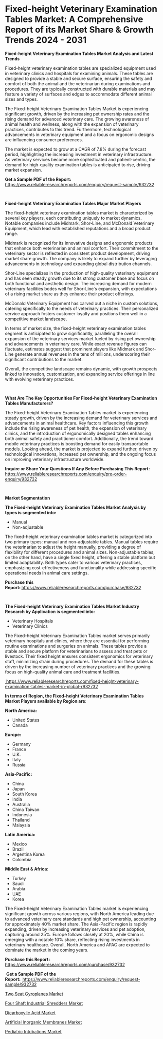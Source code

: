 <p><h1>Fixed-height Veterinary Examination Tables Market: A Comprehensive Report of its Market Share & Growth Trends 2024 - 2031</h1></p><p><strong>Fixed-height Veterinary Examination Tables Market Analysis and Latest Trends</strong></p>
<p><p>Fixed-height veterinary examination tables are specialized equipment used in veterinary clinics and hospitals for examining animals. These tables are designed to provide a stable and secure surface, ensuring the safety and comfort of both the animal and the veterinarian during examinations and procedures. They are typically constructed with durable materials and may feature a variety of surfaces and edges to accommodate different animal sizes and types.</p><p>The Fixed-height Veterinary Examination Tables Market is experiencing significant growth, driven by the increasing pet ownership rates and the rising demand for advanced veterinary care. The growing awareness of animal health and wellness, along with the expansion of veterinary practices, contributes to this trend. Furthermore, technological advancements in veterinary equipment and a focus on ergonomic designs are influencing consumer preferences.</p><p>The market is expected to grow at a CAGR of 7.8% during the forecast period, highlighting the increasing investment in veterinary infrastructure. As veterinary services become more sophisticated and patient-centric, the demand for high-quality examination tables is anticipated to rise, driving market expansion.</p></p>
<p><strong>Get a Sample PDF of the Report:&nbsp;</strong> <a href="https://www.reliableresearchreports.com/enquiry/request-sample/932732?utm_campaign=40&utm_medium=2&utm_source=Github&utm_content=ia&utm_term=03122024&utm_id=fixed-height-veterinary-examination-tables">https://www.reliableresearchreports.com/enquiry/request-sample/932732</a></p>
<p>&nbsp;</p>
<p><strong>Fixed-height Veterinary Examination Tables Major Market Players</strong></p>
<p><p>The fixed-height veterinary examination tables market is characterized by several key players, each contributing uniquely to market dynamics. Notable companies include Midmark, Shor-Line, and McDonald Veterinary Equipment, which lead with established reputations and a broad product range. </p><p>Midmark is recognized for its innovative designs and ergonomic products that enhance both veterinarian and animal comfort. Their commitment to the veterinary sector is reflected in consistent product development, driving market share growth. The company is likely to expand further by leveraging advancements in technology and expanding global distribution channels.</p><p>Shor-Line specializes in the production of high-quality veterinary equipment and has seen steady growth due to its strong customer base and focus on both functional and aesthetic design. The increasing demand for modern veterinary facilities bodes well for Shor-Line's expansion, with expectations of a rising market share as they enhance their product offerings.</p><p>McDonald Veterinary Equipment has carved out a niche in custom solutions, catering specifically to the needs of veterinary practices. Their personalized service approach fosters customer loyalty and positions them well in a competitive market landscape.</p><p>In terms of market size, the fixed-height veterinary examination tables segment is anticipated to grow significantly, paralleling the overall expansion of the veterinary services market fueled by rising pet ownership and advancements in veterinary care. While exact revenue figures can fluctuate, estimates suggest that prominent players like Midmark and Shor-Line generate annual revenues in the tens of millions, underscoring their significant contributions to the market. </p><p>Overall, the competitive landscape remains dynamic, with growth prospects linked to innovation, customization, and expanding service offerings in line with evolving veterinary practices.</p></p>
<p>&nbsp;</p>
<p><strong>What Are The Key Opportunities For Fixed-height Veterinary Examination Tables Manufacturers?</strong></p>
<p><p>The Fixed-height Veterinary Examination Tables market is experiencing steady growth, driven by the increasing demand for veterinary services and advancements in animal healthcare. Key factors influencing this growth include the rising awareness of pet health, the expansion of veterinary clinics, and the introduction of ergonomically designed tables enhancing both animal safety and practitioner comfort. Additionally, the trend toward mobile veterinary practices is boosting demand for easily transportable models. Looking ahead, the market is projected to expand further, driven by technological innovations, increased pet ownership, and the ongoing focus on improving veterinary infrastructure worldwide.</p></p>
<p><strong>Inquire or Share Your Questions If Any Before Purchasing This Report:</strong> <a href="https://www.reliableresearchreports.com/enquiry/pre-order-enquiry/932732?utm_campaign=40&utm_medium=2&utm_source=Github&utm_content=ia&utm_term=03122024&utm_id=fixed-height-veterinary-examination-tables">https://www.reliableresearchreports.com/enquiry/pre-order-enquiry/932732</a></p>
<p>&nbsp;</p>
<p><strong>Market Segmentation</strong></p>
<p><strong>The Fixed-height Veterinary Examination Tables Market Analysis by types is segmented into:</strong></p>
<p><ul><li>Manual</li><li>Non-adjustable</li></ul></p>
<p><p>The fixed-height veterinary examination tables market is categorized into two primary types: manual and non-adjustable tables. Manual tables require the veterinarian to adjust the height manually, providing a degree of flexibility for different procedures and animal sizes. Non-adjustable tables, on the other hand, have a single fixed height, offering a stable platform but limited adaptability. Both types cater to various veterinary practices, emphasizing cost-effectiveness and functionality while addressing specific operational needs in animal care settings.</p></p>
<p><strong>Purchase this Report:&nbsp;</strong><a href="https://www.reliableresearchreports.com/purchase/932732?utm_campaign=40&utm_medium=2&utm_source=Github&utm_content=ia&utm_term=03122024&utm_id=fixed-height-veterinary-examination-tables">https://www.reliableresearchreports.com/purchase/932732</a></p>
<p>&nbsp;</p>
<p><strong>The Fixed-height Veterinary Examination Tables Market Industry Research by Application is segmented into:</strong></p>
<p><ul><li>Veterinary Hospitals</li><li>Veterinary Clinics</li></ul></p>
<p><p>The Fixed-height Veterinary Examination Tables market serves primarily veterinary hospitals and clinics, where they are essential for performing routine examinations and surgeries on animals. These tables provide a stable and secure platform for veterinarians to assess and treat pets or livestock. Their fixed height ensures consistent ergonomics for veterinary staff, minimizing strain during procedures. The demand for these tables is driven by the increasing number of veterinary practices and the growing focus on high-quality animal care and treatment facilities.</p></p>
<p><a href="https://www.reliableresearchreports.com/fixed-height-veterinary-examination-tables-market-in-global-r932732?utm_campaign=40&utm_medium=2&utm_source=Github&utm_content=ia&utm_term=03122024&utm_id=fixed-height-veterinary-examination-tables">&nbsp;https://www.reliableresearchreports.com/fixed-height-veterinary-examination-tables-market-in-global-r932732</a></p>
<p><strong>In terms of Region, the Fixed-height Veterinary Examination Tables Market Players available by Region are:</strong></p>
<p>
    <p> <strong> North America: </strong>
        <ul>
            <li>United States</li>
            <li>Canada</li>
        </ul>
        </p> 
    <p> <strong> Europe: </strong>
        <ul>
            <li>Germany</li>
            <li>France</li>
            <li>U.K.</li>
            <li>Italy</li>
            <li>Russia</li>
        </ul>
        </p> 
    <p> <strong> Asia-Pacific: </strong>
        <ul>
            <li>China</li>
            <li>Japan</li>
            <li>South Korea</li>
            <li>India</li>
            <li>Australia</li>
            <li>China Taiwan</li>
            <li>Indonesia</li>
            <li>Thailand</li>
            <li>Malaysia</li>
        </ul>
        </p> 
    <p> <strong> Latin America: </strong>
        <ul>
            <li>Mexico</li>
            <li>Brazil</li>
            <li>Argentina Korea</li>
            <li>Colombia</li>
        </ul>
        </p> 
    <p> <strong> Middle East & Africa: </strong>
        <ul>
            <li>Turkey</li>
            <li>Saudi</li>
            <li>Arabia</li>
            <li>UAE</li>
            <li>Korea</li>
        </ul>
    </p>
    </p>
<p><p>The Fixed-height Veterinary Examination Tables market is experiencing significant growth across various regions, with North America leading due to advanced veterinary care standards and high pet ownership, accounting for approximately 40% market share. The Asia-Pacific region is rapidly expanding, driven by increasing veterinary services and pet adoption, capturing around 25%. Europe follows closely at 20%, while China is emerging with a notable 10% share, reflecting rising investments in veterinary healthcare. Overall, North America and APAC are expected to dominate the market in the coming years.</p></p>
<p><strong>Purchase this Report: </strong><a href="https://www.reliableresearchreports.com/purchase/932732?utm_campaign=40&utm_medium=2&utm_source=Github&utm_content=ia&utm_term=03122024&utm_id=fixed-height-veterinary-examination-tables">https://www.reliableresearchreports.com/purchase/932732</a></p>
<p>&nbsp;<strong>Get a Sample PDF of the Report:&nbsp;&nbsp;</strong><a href="https://www.reliableresearchreports.com/enquiry/request-sample/932732?utm_campaign=40&utm_medium=2&utm_source=Github&utm_content=ia&utm_term=03122024&utm_id=fixed-height-veterinary-examination-tables">https://www.reliableresearchreports.com/enquiry/request-sample/932732</a></p>
<p><strong></strong></p>
<p><p><a href="https://github.com/ParvinKhatun77/Market-Research-Report-List-1/blob/main/two-seat-gyroplanes-market.md?utm_campaign=40&utm_medium=2&utm_source=Github&utm_content=ia&utm_term=03122024&utm_id=fixed-height-veterinary-examination-tables">Two Seat Gyroplanes Market</a></p><p><a href="https://github.com/abbislposival/Market-Research-Report-List-1/blob/main/four-shaft-industrial-shredders-market.md?utm_campaign=40&utm_medium=2&utm_source=Github&utm_content=ia&utm_term=03122024&utm_id=fixed-height-veterinary-examination-tables">Four Shaft Industrial Shredders Market</a></p><p><a href="https://issuu.com/reportprime-2/docs/dicarboxylic-acid-market-size-2030.pptx?utm_campaign=40&utm_medium=2&utm_source=Github&utm_content=ia&utm_term=03122024&utm_id=fixed-height-veterinary-examination-tables">Dicarboxylic Acid Market</a></p><p><a href="https://issuu.com/reportprime-2/docs/artificial-inorganic-membranes-market-size-2030.pp?utm_campaign=40&utm_medium=2&utm_source=Github&utm_content=ia&utm_term=03122024&utm_id=fixed-height-veterinary-examination-tables">Artificial Inorganic Membranes Market</a></p><p><a href="https://www.linkedin.com/pulse/pediatric-intubations-market-segmentation-in-depth-analysis-neinc?utm_campaign=40&utm_medium=2&utm_source=Github&utm_content=ia&utm_term=03122024&utm_id=fixed-height-veterinary-examination-tables">Pediatric Intubations Market</a></p></p>